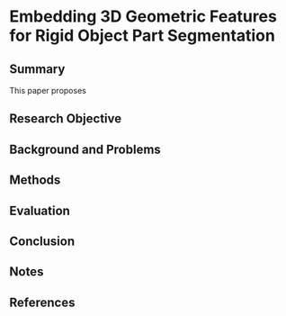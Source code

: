 # Embedding 3D Geometric Features for Rigid Object Part Segmentation

## Summary
This paper proposes 
## Research Objective

## Background and Problems

## Methods

## Evaluation

## Conclusion

## Notes

## References
<!--stackedit_data:
eyJoaXN0b3J5IjpbLTgxMzE0MDY4MywxOTUxMzgwMzk0XX0=
-->